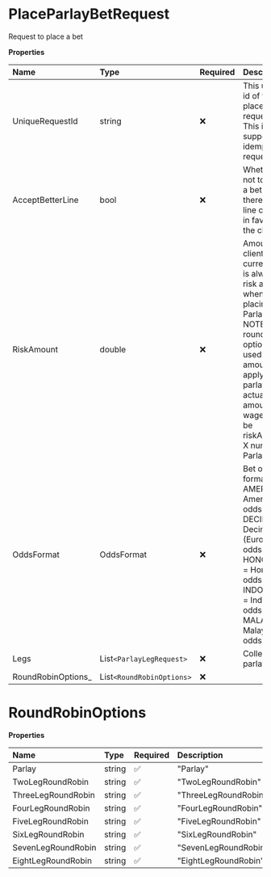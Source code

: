 # PlaceParlayBetRequest

Request to place a bet

**Properties**

| Name                | Type                      | Required | Description                                                                                                                                                                                                                 |
| :------------------ | :------------------------ | :------- | :-------------------------------------------------------------------------------------------------------------------------------------------------------------------------------------------------------------------------- |
| UniqueRequestId     | string                    | ❌       | This unique id of the place bet requests. This is to support idempotent requests.                                                                                                                                           |
| AcceptBetterLine    | bool                      | ❌       | Whether or not to accept a bet when there is a line change in favor of the client.                                                                                                                                          |
| RiskAmount          | double                    | ❌       | Amount in client’s currency. It is always risk amount when placing Parlay bets NOTE: If round robin options is used this amount will apply for all parlays so actual amount wagered will be riskAmount X number of Parlays. |
| OddsFormat          | OddsFormat                | ❌       | Bet odds format. AMERICAN = American odds format, DECIMAL = Decimal (European) odds format, HONGKONG = Hong Kong odds format, INDONESIAN = Indonesian odds format, MALAY = Malaysian odds format                            |
| Legs                | List`<ParlayLegRequest>`  | ❌       | Collection of parlay legs.                                                                                                                                                                                                  |
| RoundRobinOptions\_ | List`<RoundRobinOptions>` | ❌       |                                                                                                                                                                                                                             |

# RoundRobinOptions

**Properties**

| Name               | Type   | Required | Description          |
| :----------------- | :----- | :------- | :------------------- |
| Parlay             | string | ✅       | "Parlay"             |
| TwoLegRoundRobin   | string | ✅       | "TwoLegRoundRobin"   |
| ThreeLegRoundRobin | string | ✅       | "ThreeLegRoundRobin" |
| FourLegRoundRobin  | string | ✅       | "FourLegRoundRobin"  |
| FiveLegRoundRobin  | string | ✅       | "FiveLegRoundRobin"  |
| SixLegRoundRobin   | string | ✅       | "SixLegRoundRobin"   |
| SevenLegRoundRobin | string | ✅       | "SevenLegRoundRobin" |
| EightLegRoundRobin | string | ✅       | "EightLegRoundRobin" |

<!-- This file was generated by liblab | https://liblab.com/ -->
